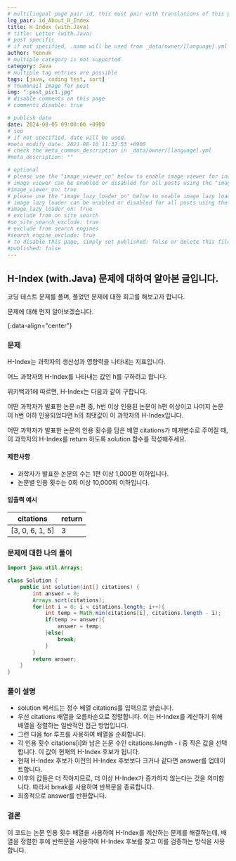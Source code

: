 ```yaml
---
# multilingual page pair id, this must pair with translations of this page. (This name must be unique)
lng_pair: id_About_H_Index
title: H-Index (with.Java)
# title: Letter (with.Java)
# post specific
# if not specified, .name will be used from _data/owner/[language].yml
author: Yeonuk
# multiple category is not supported
category: Java
# multiple tag entries are possible
tags: [java, coding test, sort]
# thumbnail image for post
img: ":post_pic1.jpg"
# disable comments on this page
# comments_disable: true

# publish date
date: 2024-08-05 09:00:00 +0900
# seo
# if not specified, date will be used.
#meta_modify_date: 2021-08-10 11:32:53 +0900
# check the meta_common_description in _data/owner/[language].yml
#meta_description: ""

# optional
# please use the "image_viewer_on" below to enable image viewer for individual pages or posts (_posts/ or [language]/_posts folders).
# image viewer can be enabled or disabled for all posts using the "image_viewer_posts: true" setting in _data/conf/main.yml.
#image_viewer_on: true
# please use the "image_lazy_loader_on" below to enable image lazy loader for individual pages or posts (_posts/ or [language]/_posts folders).
# image lazy loader can be enabled or disabled for all posts using the "image_lazy_loader_posts: true" setting in _data/conf/main.yml.
#image_lazy_loader_on: true
# exclude from on site search
#on_site_search_exclude: true
# exclude from search engines
#search_engine_exclude: true
# to disable this page, simply set published: false or delete this file
#published: false
---
```


<!-- outline-start -->

## H-Index (with.Java) 문제에 대하여 알아본 글입니다.

코딩 테스트 문제를 풀며, 풀었던 문제에 대한 회고를 해보고자 합니다.

문제에 대해 먼저 알아보겠습니다.

{:data-align="center"}

<!-- outline-end -->

### 문제

H-Index는 과학자의 생산성과 영향력을 나타내는 지표입니다.

어느 과학자의 H-Index를 나타내는 값인 h를 구하려고 합니다.

위키백과1에 따르면, H-Index는 다음과 같이 구합니다.

어떤 과학자가 발표한 논문 n편 중, h번 이상 인용된 논문이 h편 이상이고 나머지 논문이 h번 이하 인용되었다면 h의 최댓값이 이 과학자의 H-Index입니다.

어떤 과학자가 발표한 논문의 인용 횟수를 담은 배열 citations가 매개변수로 주어질 때, 이 과학자의 H-Index를 return 하도록 solution 함수를 작성해주세요.

#### 제한사항

- 과학자가 발표한 논문의 수는 1편 이상 1,000편 이하입니다.
- 논문별 인용 횟수는 0회 이상 10,000회 이하입니다.

#### 입출력 예시

| citations       | return |
| --------------- | ------ |
| [3, 0, 6, 1, 5] | 3      |

<!-- | start_num | end_num | result |
| --------- | ------- | ------ |
| 10        | 3       | 0      | -->

### 문제에 대한 나의 풀이

```java
import java.util.Arrays;

class Solution {
    public int solution(int[] citations) {
        int answer = 0;
        Arrays.sort(citations);
        for(int i = 0; i < citations.length; i++){
            int temp = Math.min(citations[i], citations.length - i);
            if(temp >= answer){
                answer = temp;
            }else{
                break;
            }
        }
        return answer;
    }
}
```

### 풀이 설명

- solution 메서드는 정수 배열 citations를 입력으로 받습니다.
- 우선 citations 배열을 오름차순으로 정렬합니다. 이는 H-Index를 계산하기 위해 배열을 정렬하는 일반적인 접근 방법입니다.
- 그런 다음 for 루프를 사용하여 배열을 순회합니다.
- 각 인용 횟수 citations[i]와 남은 논문 수인 citations.length - i 중 작은 값을 선택합니다. 이 값이 현재의 H-Index 후보가 됩니다.
- 현재 H-Index 후보가 이전의 H-Index 후보보다 크거나 같다면 answer를 업데이트합니다.
- 이후의 값들은 더 작아지므로, 더 이상 H-Index가 증가하지 않는다는 것을 의미합니다. 따라서 break를 사용하여 반복문을 종료합니다.
- 최종적으로 answer를 반환합니다.

### 결론

이 코드는 논문 인용 횟수 배열을 사용하여 H-Index를 계산하는 문제를 해결하는데, 배열을 정렬한 후에 반복문을 사용하여 H-Index 후보를 찾고 이를 검증하는 방식을 사용합니다.
